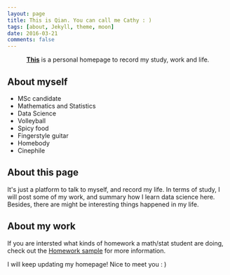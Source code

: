 ```yaml
---
layout: page
title: This is Qian. You can call me Cathy : )
tags: [about, Jekyll, theme, moon]
date: 2016-03-21
comments: false
---
```

    
<center><a href="https://autumn-grass.github.io/QianWang/"><b>This</b></a> is a personal homepage to record my study, work and life. </center>

## About myself
* MSc candidate
* Mathematics and Statistics
* Data Science
* Volleyball
* Spicy food
* Fingerstyle guitar
* Homebody
* Cinephile

## About this page

It's just a platform to talk to myself, and record my life. 
In terms of study, I will post some of my work, and summary how I learn data science here. Besides, there are might be interesting things happened in my life. 



## About my work

If you are intersted what kinds of homework a math/stat student are doing, check out the [Homework sample](http://taylantatli.me/Moon/moon-theme/) for more information. 
      
I will keep updating my homepage! Nice to meet you : )
